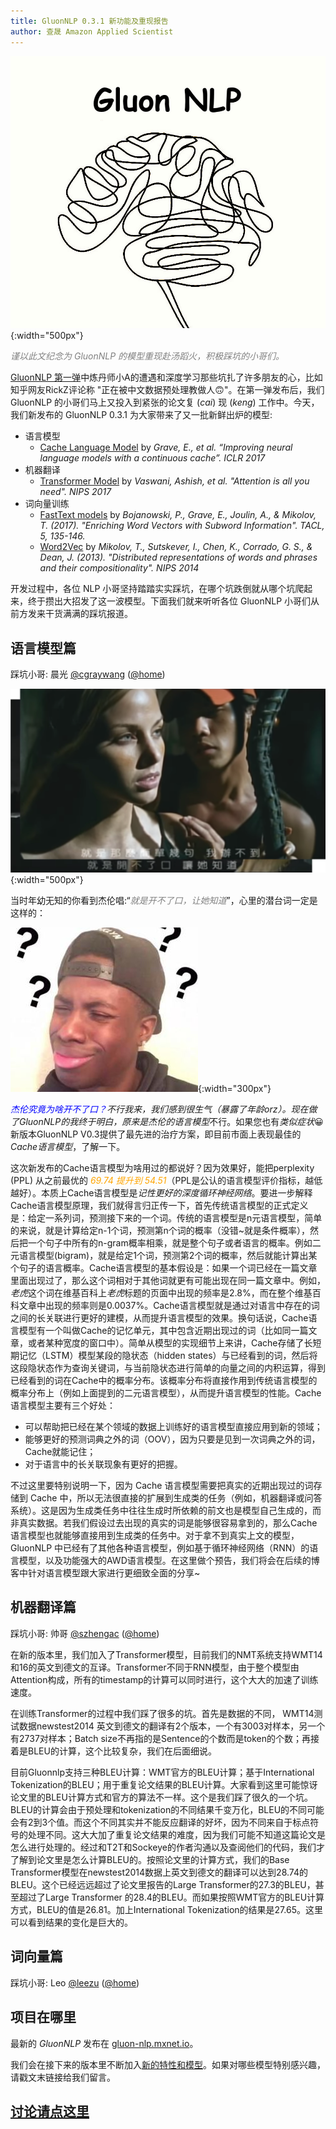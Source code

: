 ```yaml
---
title: GluonNLP 0.3.1 新功能及重现报告
author: 查晟 Amazon Applied Scientist
---
```


![](img/gluon-nlp-0.3.jpg){:width="500px"}

<span style="color:grey">*谨以此文纪念为 GluonNLP 的模型重现赴汤蹈火，积极踩坑的小哥们。*</span>

[GluonNLP 第一弹](https://mp.weixin.qq.com/s/388JthOSTqbNK3dujWcDCw)中炼丹师小A的遭遇和深度学习那些坑扎了许多朋友的心，比如知乎网友RickZ评论称 "正在被中文数据预处理教做人🙃"。在第一弹发布后，我们 GluonNLP 的小哥们马上又投入到紧张的论文复 (*cai*) 现 (*keng*) 工作中。今天，我们新发布的 GluonNLP 0.3.1 为大家带来了又一批新鲜出炉的模型:
- 语言模型
    - [Cache Language Model](https://gluon-nlp.mxnet.io/api/model.train.html#gluonnlp.model.train.CacheCell) by *Grave, E., et al. “Improving neural language models with a continuous cache”. ICLR 2017*
- 机器翻译
    - [Transformer Model](https://gluon-nlp.mxnet.io/api/scripts/index.html#machine-translation) by *Vaswani, Ashish, et al. "Attention is all you need". NIPS 2017*
- 词向量训练
    - [FastText models](http://gluon-nlp.mxnet.io/api/model.train.html#gluonnlp.model.train.FasttextEmbeddingModel) by *Bojanowski, P., Grave, E., Joulin, A., & Mikolov, T. (2017). "Enriching Word Vectors with Subword Information". TACL, 5, 135-146.*
    - [Word2Vec](http://gluon-nlp.mxnet.io/api/model.train.html#gluonnlp.model.train.SimpleEmbeddingModel) by *Mikolov, T., Sutskever, I., Chen, K., Corrado, G. S., & Dean, J. (2013). "Distributed representations of words and phrases and their compositionality". NIPS 2014*

开发过程中，各位 NLP 小哥坚持踏踏实实踩坑，在哪个坑跌倒就从哪个坑爬起来，终于攒出大招发了这一波模型。下面我们就来听听各位 GluonNLP 小哥们从前方发来干货满满的踩坑报道。

## 语言模型篇

踩坑小哥: 晨光 [@cgraywang](https://github.com/cgraywang) ([@home](https://sites.google.com/site/raychenguangwang))

![](img/kaibuliaokou.png){:width="500px"}

当时年幼无知的你看到杰伦唱:“*<span style="color:gray">就是开不了口，让她知道</span>*”，心里的潜台词一定是这样的：

![](img/gewhat.jpg){:width="300px"}

*<span style="color:blue">杰伦究竟为啥开不了口？</span>*不行我来，我们感到很生气（暴露了年龄orz）。现在做了GluonNLP的我终于明白，原来是杰伦的*语言模型*不行。如果您也有*类似症状*😀新版本GluonNLP V0.3提供了最先进的治疗方案，即目前市面上表现最佳的*Cache语言模型*，了解一下。

这次新发布的Cache语言模型为啥用过的都说好？因为效果好，能把perplexity (PPL) 从之前最优的 *<span style="color:orange">69.74 提升到 54.51</span>*（PPL是公认的语言模型评价指标，越低越好）。本质上Cache语言模型是*记性更好的深度循环神经网络*。要进一步解释Cache语言模型原理，我们就得言归正传一下，首先传统语言模型的正式定义是：给定一系列词，预测接下来的一个词。传统的语言模型是n元语言模型，简单的来说，就是计算给定n-1个词，预测第n个词的概率（没错~就是条件概率），然后把一个句子中所有的n-gram概率相乘，就是整个句子或者语言的概率。例如二元语言模型(bigram)，就是给定1个词，预测第2个词的概率，然后就能计算出某个句子的语言概率。Cache语言模型的基本假设是：如果一个词已经在一篇文章里面出现过了，那么这个词相对于其他词就更有可能出现在同一篇文章中。例如，*老虎*这个词在维基百科上*老虎*标题的页面中出现的频率是2.8%，而在整个维基百科文章中出现的频率则是0.0037%。Cache语言模型就是通过对语言中存在的词之间的长关联进行更好的建模，从而提升语言模型的效果。换句话说，Cache语言模型有一个叫做Cache的记忆单元，其中包含近期出现过的词（比如同一篇文章，或者某种宽度的窗口中）。简单从模型的实现细节上来讲，Cache存储了长短期记忆（LSTM）模型某段的隐状态（hidden states）与已经看到的词，然后将这段隐状态作为查询关键词，与当前隐状态进行简单的向量之间的内积运算，得到已经看到的词在Cache中的概率分布。该概率分布将直接作用到传统语言模型的概率分布上（例如上面提到的二元语言模型），从而提升语言模型的性能。Cache语言模型主要有三个好处：

- 可以帮助把已经在某个领域的数据上训练好的语言模型直接应用到新的领域；
- 能够更好的预测词典之外的词（OOV），因为只要是见到一次词典之外的词，Cache就能记住；
- 对于语言中的长关联现象有更好的把握。

不过这里要特别说明一下，因为 Cache 语言模型需要把真实的近期出现过的词存储到 Cache 中，所以无法很直接的扩展到生成类的任务（例如，机器翻译或问答系统）。这是因为生成类任务中往往生成时所依赖的前文也是模型自己生成的，而非真实数据。若我们假设过去出现的真实的词是能够很容易拿到的，那么Cache语言模型也就能够直接用到生成类的任务中。对于拿不到真实上文的模型，GluonNLP 中已经有了其他各种语言模型，例如基于循环神经网络（RNN）的语言模型，以及功能强大的AWD语言模型。在这里做个预告，我们将会在后续的博客中针对语言模型跟大家进行更细致全面的分享~

## 机器翻译篇

踩坑小哥: 帅哥 [@szhengac](https://github.com/szhengac) ([@home](http://www.cse.ust.hk/~szhengac/))

在新的版本里，我们加入了Transformer模型，目前我们的NMT系统支持WMT14和16的英文到德文的互译。Transformer不同于RNN模型，由于整个模型由Attention构成，所有的timestamp的计算可以同时进行，这个大大的加速了训练速度。

在训练Transformer的过程中我们踩了很多的坑。首先是数据的不同， WMT14测试数据newstest2014 英文到德文的翻译有2个版本，一个有3003对样本，另一个有2737对样本；Batch size不再指的是Sentence的个数而是token的个数；再接着是BLEU的计算，这个比较复杂，我们在后面细说。

目前Gluonnlp支持三种BLEU计算：WMT官方的BLEU计算；基于International Tokenization的BLEU；用于重复论文结果的BLEU计算。大家看到这里可能惊讶论文里的BLEU计算方式和官方的算法不一样。这个是我们踩了很久的一个坑。BLEU的计算会由于预处理和tokenization的不同结果千变万化，BLEU的不同可能会有2到3个值。而这个不同其实并不能反应翻译的好坏，因为不同来自于标点符号的处理不同。这大大加了重复论文结果的难度，因为我们可能不知道这篇论文是怎么进行处理的。经过和T2T和Sockeye的作者沟通以及查阅他们的代码，我们才了解到论文里是怎么计算BLEU的。按照论文里的计算方式，我们的Base Transformer模型在newstest2014数据上英文到德文的翻译可以达到28.74的BLEU。这个已经远远超过了论文里报告的Large Transformer的27.3的BLEU，甚至超过了Large Transformer 的28.4的BLEU。而如果按照WMT官方的BLEU计算方式，BLEU的值是26.81。加上International Tokenization的结果是27.65。这里可以看到结果的变化是巨大的。


## 词向量篇

踩坑小哥: Leo [@leezu](https://github.com/leezu) ([@home](http://leonard.lausen.nl/))




## 项目在哪里

最新的 *GluonNLP* 发布在 [gluon-nlp.mxnet.io](https://gluon-nlp.mxnet.io/)。

我们会在接下来的版本里不断加入[新的特性和模型](https://github.com/dmlc/gluon-nlp/releases/latest)。如果对哪些模型特别感兴趣，请戳文末链接给我们留言。

## [讨论请点这里](https://discuss.gluon.ai/t/topic/6330)
